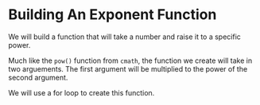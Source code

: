 # Building An Exponent Function #

We will build a function that will take a number and raise it to a specific power.

Much like the `pow()` function from `cmath`, the function we create will take in two arguements.  The first argument will be multiplied to the power of the second argument.

We will use a for loop to create this function.
